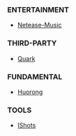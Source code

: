 ### ENTERTAINMENT
- [Netease-Music](https://music.163.com/#/download)

### THIRD-PARTY
- [Quark](https://www.myquark.cn/)

### FUNDAMENTAL
- [Huorong](https://www.huorong.cn/person5.html)

### TOOLS
- [IShots](https://apps.apple.com/us/app/ishot-screenshot-recording-ocr)
